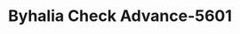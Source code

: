 ---
f_zip-code: 38611
f_state-code: MS
title: Byhalia Check Advance-5601
f_phone: 662-838-4030
f_city-only: Byhalia
f_address: 12 West Brunswick Byhalia
f_location-unique-id: '5601'
slug: byhalia-check-advance-5601
updated-on: '2024-05-30T13:46:58.046Z'
created-on: '2024-05-30T13:36:59.803Z'
published-on: '2024-05-30T13:54:32.469Z'
f_city-state: cms/city/byhalia-ms.md
f_company: cms/company/byhalia-check-advance.md
f_state: cms/state/mississippi.md
layout: '[payday-loan].html'
tags: payday-loan
---
